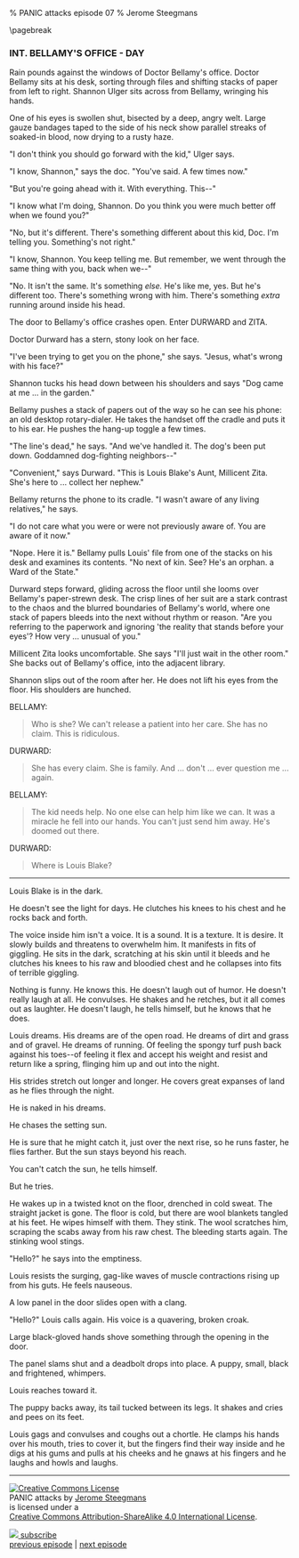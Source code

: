 % PANIC attacks episode 07
% Jerome Steegmans


\pagebreak

### INT. BELLAMY'S OFFICE - DAY

Rain pounds against the windows of Doctor Bellamy's office. Doctor Bellamy
sits at his desk, sorting through files and shifting stacks of paper from
left to right.  Shannon Ulger sits across from Bellamy, wringing his hands.

One of his eyes is swollen shut, bisected by a deep, angry welt. Large gauze
bandages taped to the side of his neck show parallel streaks of soaked-in
blood, now drying to a rusty haze.

"I don't think you should go forward with the kid," Ulger says.

<!-- more -->

"I know, Shannon," says the doc. "You've said. A few times now."

"But you're going ahead with it. With everything. This--"

"I know what I'm doing, Shannon. Do you think you were much better off when
we found you?"

"No, but it's different. There's something different about this kid, Doc. I'm telling you. Something's not right."

"I know, Shannon. You keep telling me. But remember, we went through the same thing with you, back when we--"

"No. It isn't the same. It's something *else.* He's like me, yes. But he's
different too. There's something wrong with him. There's something *extra* running around inside his head.

The door to Bellamy's office crashes open. Enter DURWARD and ZITA.

Doctor Durward has a stern, stony look on her face. 

"I've been trying to get you on the phone," she says. "Jesus, what's wrong
with his face?"

Shannon tucks his head down between his shoulders and says "Dog came at me
... in the garden." 

Bellamy pushes a stack of papers out of the way so he can see his phone: an old desktop rotary-dialer. He takes the handset off the cradle and puts it to his ear. He pushes the hang-up toggle a few times.

"The line's dead," he says. "And we've handled it. The dog's been put down.
Goddamned dog-fighting neighbors--" 

<!-- CHARACTER: Millicent Zita - mysterious woman claiming to be Louis Blake's Aunt -->

"Convenient," says Durward. "This is Louis Blake's Aunt, Millicent Zita. She's here to ... collect her nephew."

Bellamy returns the phone to its cradle. "I wasn't aware of any living relatives," he says. 

"I do not care what you were or were not previously aware of. You are aware of it now."

"Nope. Here it is." Bellamy pulls Louis' file from one of the stacks on his desk and examines its contents. "No next of kin. See? He's an orphan. a Ward of the State."

Durward steps forward, gliding across the floor until she looms over Bellamy's paper-strewn desk. The crisp lines of her suit are a stark contrast to the chaos and the blurred boundaries of Bellamy's world, where one stack of papers bleeds into the next without rhythm or reason. "Are you referring to the paperwork and ignoring 'the reality that stands before your eyes'? How very ... unusual of you." 

Millicent Zita looks uncomfortable. She says "I'll just wait in the other room." She backs out of Bellamy's office, into the adjacent library.

Shannon slips out of the room after her. He does not lift his eyes from the floor. His shoulders are hunched.

BELLAMY:

> Who is she? We can't release a patient into her care. She has no claim. This is ridiculous.

DURWARD:

> She has every claim. She is family. And ... don't ... ever question me ... again.

BELLAMY:

> The kid needs help. No one else can help him like we can. It was a miracle he fell into our hands. You can't just send him away. He's doomed out there. 

DURWARD:

> Where is Louis Blake?  

---

Louis Blake is in the dark. 

He doesn't see the light for days. He clutches his knees to his chest and he rocks back and forth. 

The voice inside him isn't a voice. It is a sound. It is a texture. It is desire. It slowly builds and threatens to overwhelm him. It manifests in fits of giggling. He sits in the dark, scratching at his skin until it bleeds and he clutches his knees to his raw and bloodied chest and he collapses into fits of terrible giggling.

Nothing is funny. He knows this. He doesn't laugh out of humor. He doesn't
really laugh at all. He convulses. He shakes and he retches, but it all comes out as laughter. He doesn't laugh, he tells himself, but he knows that he does.

Louis dreams. His dreams are of the open road. He dreams of dirt and grass and of gravel. He dreams of running. Of feeling the spongy turf push back against his toes--of feeling it flex and accept his weight and resist and return like a spring, flinging him up and out into the night.  

His strides stretch out longer and longer. He covers great expanses of land as he flies through the night. 

He is naked in his dreams. 

He chases the setting sun. 

He is sure that he might catch it, just over the next rise, so he runs faster, he flies farther. But the sun stays beyond his reach.

You can't catch the sun, he tells himself.

But he tries.

He wakes up in a twisted knot on the floor, drenched in cold sweat. The
straight jacket is gone. The floor is cold, but there are wool blankets tangled at his feet. He wipes himself with them. They stink. The wool scratches him, scraping the scabs away from his raw chest. The bleeding starts again. The stinking wool stings.

"Hello?" he says into the emptiness.

Louis resists the surging, gag-like waves of muscle contractions rising up
from his guts. He feels nauseous.

A low panel in the door slides open with a clang. 

"Hello?" Louis calls again. His voice is a quavering, broken croak.

Large black-gloved hands shove something through the opening in the door. 

The panel slams shut and a deadbolt drops into place. A puppy, small,
black and frightened, whimpers.

Louis reaches toward it.

The puppy backs away, its tail tucked between its legs. It shakes
and cries and pees on its feet.

Louis gags and convulses and coughs out a chortle. He clamps his hands over
his mouth, tries to cover it, but the fingers find their way inside and he
digs at his gums and pulls at his cheeks and he gnaws at his fingers and he
laughs and howls and laughs.
           
<!-- ### Next time in PANIC attacks -->


<!-- Shannon appears as a Lapdog to the management. "Don't put Louis through the tests," he says.  "Something terrible will happen. -->

<!-- As the moon rises, Durward locks a stray dog in the cell with Louis. -->

<!-- The voices in Louis' head: "Look away. You aren't ready for this." -->

<!-- PLOT: Louis has a showdown with Shannon Ulger --> 

<!-- PLOT: Louis and Shannon go out of their heads.  Like two territorial creatures forced into a too-small cage --> 

<!-- PLOT: They fight.  Break things.  Louis smashes through a window and disappears out into the night -->


<hr />
<div class="center">

<p><a rel="license" href="http://creativecommons.org/licenses/by-sa/4.0/"><img alt="Creative Commons License" style="border-width:0" src="https://i.creativecommons.org/l/by-sa/4.0/80x15.png" /></a>
</br>
<span xmlns:dct="http://purl.org/dc/terms/" property="dct:title">PANIC attacks</span> by <a xmlns:cc="http://creativecommons.org/ns#" href="http://www.caligopress.com/search/label/panic" property="cc:attributionName" rel="cc:attributionURL">Jerome Steegmans</a>
</br>
is licensed under a 
</br>
<a rel="license" href="http://creativecommons.org/licenses/by-sa/4.0/">Creative Commons Attribution-ShareAlike 4.0 International License</a>.
</p>

<p>
<a href="http://feeds.feedburner.com/caligopress/PANIC" target="_blank"><img src="https://googledrive.com/host/0B8EQKh2UPI-YbUlWNmNtbkVXaU0/graphics/feed-icon-16x16-gray.gif"> subscribe</a>
<br />
<a href="http://www.caligopress.com/2014/10/panic-attacks-episode-06.html">previous episode</a> | <a href="http://www.caligopress.com/2015/01/panic-attacks-episode-08.html">next episode </a>
</p>
</div>